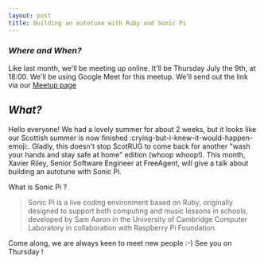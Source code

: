 ```yaml
---
layout: post
title: Building an autotune with Ruby and Sonic Pi
---
```


### *Where and When?*
Like last month, we'll be meeting up online. It'll be Thursday July the 9th, at 18:00. We'll be using Google Meet for this meetup. We'll send out the link via our [Meetup page](https://www.meetup.com/scotrug/events/mljltlybckbmb/)

## *What?*
Hello everyone! We had a lovely summer for about 2 weeks, but it looks like our Scottish summer is now finished :crying-but-i-knew-it-would-happen-emoji:. Gladly, this doesn't stop ScotRUG to come back for another "wash your hands and stay safe at home" edition (whoop whoop!). This month, Xavier Riley, Senior Software Engineer at FreeAgent, will give a talk about building an autotune with Sonic Pi.

What is Sonic Pi ? 
> Sonic Pi is a live coding environment based on Ruby, originally designed to support both computing and music lessons in schools, developed by Sam Aaron in the University of Cambridge Computer Laboratory in collaboration with Raspberry Pi Foundation.

Come along, we are always keen to meet new people :-)
See you on Thursday !
